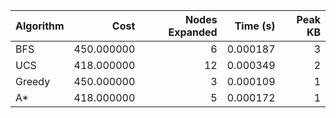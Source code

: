 | Algorithm | Cost | Nodes Expanded | Time (s) | Peak KB |
|---|---:|---:|---:|---:|
| BFS | 450.000000 | 6 | 0.000187 | 3 |
| UCS | 418.000000 | 12 | 0.000349 | 2 |
| Greedy | 450.000000 | 3 | 0.000109 | 1 |
| A* | 418.000000 | 5 | 0.000172 | 1 |